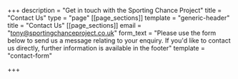 +++
description = "Get in touch with the Sporting Chance Project"
title = "Contact Us"
type = "page"
[[page_sections]]
template = "generic-header"
title = "Contact Us"
[[page_sections]]
email = "tony@sportingchanceproject.co.uk"
form_text = "Please use the form below to send us a message relating to your enquiry. If you'd like to contact us directly, further information is available in the footer"
template = "contact-form"

+++
